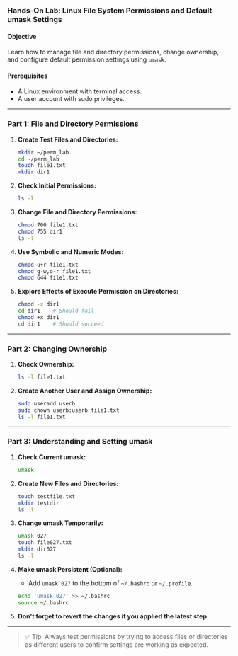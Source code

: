 ### **Hands-On Lab: Linux File System Permissions and Default umask Settings**

#### **Objective**
Learn how to manage file and directory permissions, change ownership, and configure default permission settings using `umask`.

#### **Prerequisites**
- A Linux environment with terminal access.
- A user account with sudo privileges.

---

### **Part 1: File and Directory Permissions**

1. **Create Test Files and Directories:**
   ```bash
   mkdir ~/perm_lab
   cd ~/perm_lab
   touch file1.txt
   mkdir dir1
   ```

2. **Check Initial Permissions:**
   ```bash
   ls -l
   ```

3. **Change File and Directory Permissions:**
   ```bash
   chmod 700 file1.txt
   chmod 755 dir1
   ls -l
   ```

4. **Use Symbolic and Numeric Modes:**
   ```bash
   chmod u+r file1.txt
   chmod g-w,o-r file1.txt
   chmod 644 file1.txt
   ```

5. **Explore Effects of Execute Permission on Directories:**
   ```bash
   chmod -x dir1
   cd dir1    # Should fail
   chmod +x dir1
   cd dir1    # Should succeed
   ```

---

### **Part 2: Changing Ownership**

1. **Check Ownership:**
   ```bash
   ls -l file1.txt
   ```

2. **Create Another User and Assign Ownership:**
   ```bash
   sudo useradd userb
   sudo chown userb:userb file1.txt
   ls -l file1.txt
   ```

---

### **Part 3: Understanding and Setting umask**

1. **Check Current umask:**
   ```bash
   umask
   ```

2. **Create New Files and Directories:**
   ```bash
   touch testfile.txt
   mkdir testdir
   ls -l
   ```

3. **Change umask Temporarily:**
   ```bash
   umask 027
   touch file027.txt
   mkdir dir027
   ls -l
   ```

4. **Make umask Persistent (Optional):**
   - Add `umask 027` to the bottom of `~/.bashrc` or `~/.profile`.
   ```bash
   echo 'umask 027' >> ~/.bashrc
   source ~/.bashrc
   ```

5. **Don't forget to revert the changes if you applied the latest step**
   
---
> ✅ Tip: Always test permissions by trying to access files or directories as different users to confirm settings are working as expected.
